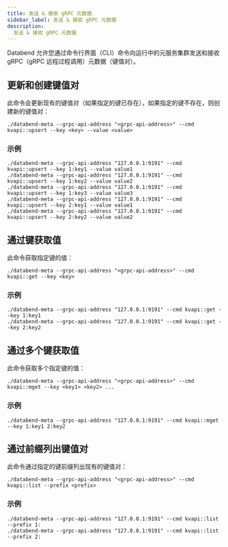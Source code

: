 ```yaml
---
title: 发送 & 接收 gRPC 元数据
sidebar_label: 发送 & 接收 gRPC 元数据
description: 
  发送 & 接收 gRPC 元数据
---
```


Databend 允许您通过命令行界面（CLI）命令向运行中的元服务集群发送和接收 gRPC（gRPC 远程过程调用）元数据（键值对）。

## 更新和创建键值对

此命令会更新现有的键值对（如果指定的键已存在），如果指定的键不存在，则创建新的键值对：

```shell
./databend-meta --grpc-api-address "<grpc-api-address>" --cmd kvapi::upsert --key <key> --value <value>
```

### 示例

```shell
./databend-meta --grpc-api-address "127.0.0.1:9191" --cmd kvapi::upsert --key 1:key1 --value value1
./databend-meta --grpc-api-address "127.0.0.1:9191" --cmd kvapi::upsert --key 1:key2 --value value2
./databend-meta --grpc-api-address "127.0.0.1:9191" --cmd kvapi::upsert --key 1:key3 --value value3
./databend-meta --grpc-api-address "127.0.0.1:9191" --cmd kvapi::upsert --key 2:key1 --value value1
./databend-meta --grpc-api-address "127.0.0.1:9191" --cmd kvapi::upsert --key 2:key2 --value value2
```

## 通过键获取值

此命令获取指定键的值：

```shell
./databend-meta --grpc-api-address "<grpc-api-address>" --cmd kvapi::get --key <key>
```

### 示例

```shell
./databend-meta --grpc-api-address "127.0.0.1:9191" --cmd kvapi::get --key 1:key1
./databend-meta --grpc-api-address "127.0.0.1:9191" --cmd kvapi::get --key 2:key2
```

## 通过多个键获取值

此命令获取多个指定键的值：

```shell
./databend-meta --grpc-api-address "<grpc-api-address>" --cmd kvapi::mget --key <key1> <key2> ...
```

### 示例

```shell
./databend-meta --grpc-api-address "127.0.0.1:9191" --cmd kvapi::mget --key 1:key1 2:key2
```

## 通过前缀列出键值对

此命令通过指定的键前缀列出现有的键值对：

```shell
./databend-meta --grpc-api-address "<grpc-api-address>" --cmd kvapi::list --prefix <prefix>
```

### 示例

```shell
./databend-meta --grpc-api-address "127.0.0.1:9191" --cmd kvapi::list --prefix 1:
./databend-meta --grpc-api-address "127.0.0.1:9191" --cmd kvapi::list --prefix 2:
```